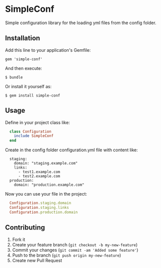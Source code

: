 # SimpleConf

Simple configuration library for the loading yml files from the config folder.

## Installation

Add this line to your application's Gemfile:

    gem 'simple-conf'

And then execute:

    $ bundle

Or install it yourself as:

    $ gem install simple-conf

## Usage

Define in your project class like:

```ruby
  class Configuration
    include SimpleConf
  end
```

Create in the config folder configuration.yml file with content like:

```
  staging:
    domain: "staging.example.com"
    links:
      - test1.example.com
      - test2.example.com
  production:
    domain: "production.example.com"
```

Now you can use your file in the project:

```ruby
  Configuration.staging.domain
  Configuration.staging.links
  Configuration.production.domain
```

## Contributing

1. Fork it
2. Create your feature branch (`git checkout -b my-new-feature`)
3. Commit your changes (`git commit -am 'Added some feature'`)
4. Push to the branch (`git push origin my-new-feature`)
5. Create new Pull Request
